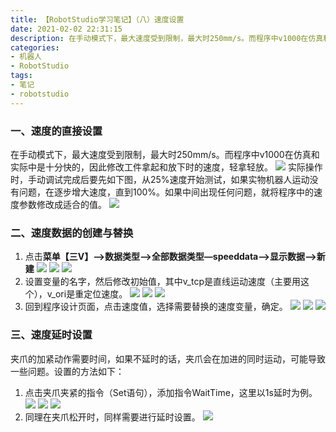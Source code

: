 ```yaml
---
title: 【RobotStudio学习笔记】（八）速度设置
date: 2021-02-02 22:31:15
description: 在手动模式下，最大速度受到限制，最大时250mm/s。而程序中v1000在仿真和实际中是十分快的，需要设置机器人的运动速度，并且设置延时时间。
categories:
- 机器人
- RobotStudio
tags:
- 笔记
- robotstudio
---
```


### 一、速度的直接设置
在手动模式下，最大速度受到限制，最大时250mm/s。而程序中v1000在仿真和实际中是十分快的，因此修改工件拿起和放下时的速度，轻拿轻放。
![](https://gitee.com/huffiema/pictures/raw/master/image/202112231512893-robotstudio-notes8-1.png)
实际操作时，手动调试完成后要先如下图，从25%速度开始测试，如果实物机器人运动没有问题，在逐步增大速度，直到100%。如果中间出现任何问题，就将程序中的速度参数修改成适合的值。
![](https://gitee.com/huffiema/pictures/raw/master/image/202112231512860-robotstudio-notes8-2.png)

### 二、速度数据的创建与替换
1. 点击**菜单【三V】—>数据类型—>全部数据类型—speeddata—>显示数据—>新建**
![](https://gitee.com/huffiema/pictures/raw/master/image/202112231513906-robotstudio-notes8-3.png)
![](https://gitee.com/huffiema/pictures/raw/master/image/202112231513221-robotstudio-notes8-4.png)
![](https://gitee.com/huffiema/pictures/raw/master/image/202112231513746-robotstudio-notes8-5.png)
2. 设置变量的名字，然后修改初始值，其中v_tcp是直线运动速度（主要用这个），v_ori是重定位速度。
![](https://gitee.com/huffiema/pictures/raw/master/image/202112231514409-robotstudio-notes8-6.png)
![](https://gitee.com/huffiema/pictures/raw/master/image/202112231515775-robotstudio-notes8-7.png)
![](https://gitee.com/huffiema/pictures/raw/master/image/202112231515368-robotstudio-notes8-8.png)
3. 回到程序设计页面，点击速度值，选择需要替换的速度变量，确定。
![](https://gitee.com/huffiema/pictures/raw/master/image/202112231516107-robotstudio-notes8-9.png)
![](https://gitee.com/huffiema/pictures/raw/master/image/202112231517754-robotstudio-notes8-10.png)
![](https://gitee.com/huffiema/pictures/raw/master/image/202112231517162-robotstudio-notes8-11.png)
### 三、速度延时设置
夹爪的加紧动作需要时间，如果不延时的话，夹爪会在加进的同时运动，可能导致一些问题。设置的方法如下：
1. 点击夹爪夹紧的指令（Set语句），添加指令WaitTime，这里以1s延时为例。
![](https://gitee.com/huffiema/pictures/raw/master/image/202112231518649-robotstudio-notes8-12.png)
![](https://gitee.com/huffiema/pictures/raw/master/image/202112231518798-robotstudio-notes8-13.png)
![](https://gitee.com/huffiema/pictures/raw/master/image/202112231520453-robotstudio-notes8-14.png)
2. 同理在夹爪松开时，同样需要进行延时设置。
![](https://gitee.com/huffiema/pictures/raw/master/image/202112231521870-robotstudio-notes8-15.png)